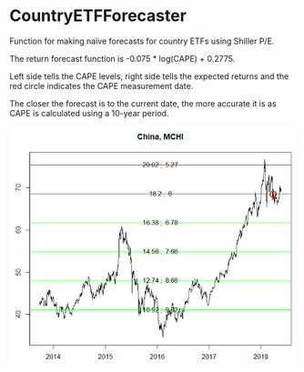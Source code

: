 # CountryETFForecaster
Function for making naïve forecasts for country ETFs using Shiller P/E.

The return forecast function is -0.075 * log(CAPE) + 0.2775.

Left side tells the CAPE levels, right side tells the expected returns and the red circle indicates the CAPE measurement date.

The closer the forecast is to the current date, the more accurate it is as CAPE is calculated using a 10-year period.

![China](https://github.com/KaroRonty/CountryETFForecaster/blob/master/china.PNG?raw=true)
